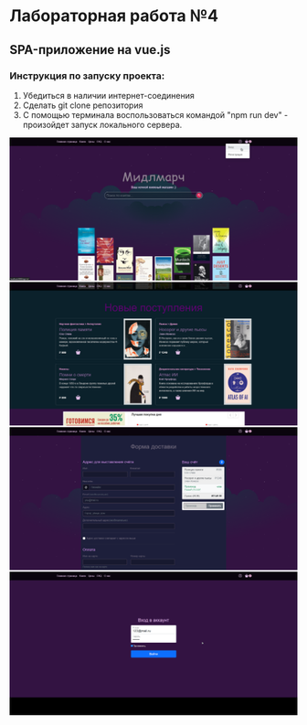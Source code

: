 # Лабораторная работа №4
## SPA-приложение на vue.js

### Инструкция по запуску проекта:
1) Убедиться в наличии интернет-соединения
2) Сделать git clone репозитория
3) С помощью терминала воспользоваться командой 
"npm run dev" - произойдет запуск локального сервера.

![alt Скриншот](./public/1.png)
![alt Скриншот](./public/2.png)
![alt Скриншот](./public/3.png)
![alt Скриншот](./public/4.png)

